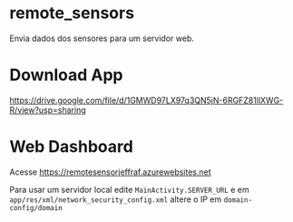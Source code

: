 # remote_sensors
Envia dados dos sensores para um servidor web.

# Download App
https://drive.google.com/file/d/1GMWD97LX97q3QN5jN-6RGFZ81llXWG-R/view?usp=sharing

# Web Dashboard
Acesse https://remotesensorjeffraf.azurewebsites.net


Para usar um servidor local edite `MainActivity.SERVER_URL` e em `app/res/xml/network_security_config.xml` altere o IP em `domain-config/domain`
